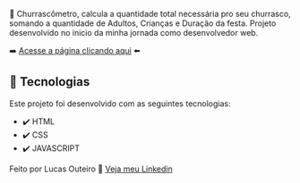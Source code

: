 🍖 Churrascômetro, calcula a quantidade total necessária pro seu churrasco, somando a quantidade de Adultos, Crianças e Duração da festa. Projeto desenvolvido no inicio da minha jornada como desenvolvedor web.

➡️ [Acesse a página clicando aqui](https://lucasouteiro.github.io/Churrascômetro/) ⬅️

 
## 🚀 Tecnologias

Este projeto foi desenvolvido com as seguintes tecnologias:

- ✔️ HTML
- ✔️ CSS
- ✔️ JAVASCRIPT

Feito por Lucas Outeiro 👋   [Veja meu Linkedin](https://www.linkedin.com/in/lucas-outeiro/)